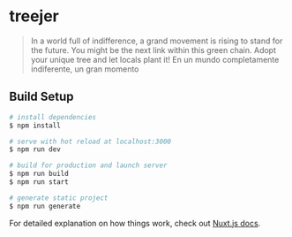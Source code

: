 # treejer

> In a world full of indifference, a grand movement is rising to stand for the future. You might be the next link within this green chain. Adopt your unique tree and let locals plant it!
> En un mundo completamente indiferente, un gran momento

## Build Setup

``` bash
# install dependencies
$ npm install

# serve with hot reload at localhost:3000
$ npm run dev

# build for production and launch server
$ npm run build
$ npm run start

# generate static project
$ npm run generate
```

For detailed explanation on how things work, check out [Nuxt.js docs](https://nuxtjs.org).